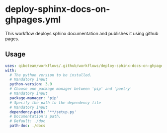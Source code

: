 # deploy-sphinx-docs-on-ghpages.yml

This workflow deploys sphinx documentation and publishes it using github pages.

## Usage

```yaml
uses: qiboteam/workflows/.github/workflows/deploy-sphinx-docs-on-ghpages.yml@main
with:
  # The python version to be installed.
  # Mandatory input
  python-version: 3.9
  # Choose one package manager between 'pip' and 'poetry'
  # Mandatory input
  package-manager: 'pip'
  # Specify the path to the dependency file
  # Mandatory input
  dependency-path: '**/setup.py'
  # Documentation's path.
  # Default: ./doc
  path-doc: ./docs
```
